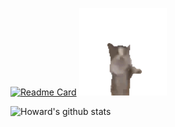 [![Readme Card](https://github-readme-stats.vercel.app/api/pin/?username=visactor&repo=vchart&theme=transparent)](https://github.com/visactor/vchart) <img src="https://github.com/zamhown/zamhown/blob/main/happy_cat.gif" alt="cat" style="height:140px;"/>

![Howard's github stats](https://github-readme-stats.vercel.app/api?username=zamhown&show_icons=true&theme=transparent)
